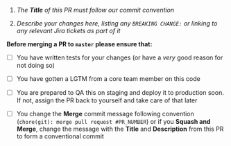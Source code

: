 1. _The **Title** of this PR must follow our commit convention_

2. _Describe your changes here, listing any `BREAKING CHANGE:` or linking to any relevant Jira tickets as part of it_

**Before merging a PR to `master` please ensure that:**

- [ ] You have written tests for your changes (or have a _very_ good reason for not doing so)
- [ ] You have gotten a LGTM from a core team member on this code
- [ ] You are prepared to QA this on staging and deploy it to production soon. If not, assign the PR back to yourself 
and take care of that later
- [ ] You change the **Merge** commit message following convention (`chore(git): merge pull request #PR_NUMBER`) or 
if you **Squash and Merge**, change the message with the **Title** and **Description** from this PR to form a conventional commit

